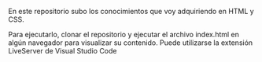 En este repositorio subo los conocimientos que voy adquiriendo en HTML y CSS.

Para ejecutarlo, clonar el repositorio y ejecutar el archivo index.html en algún navegador para visualizar su contenido. Puede utilizarse la extensión LiveServer de Visual Studio Code
